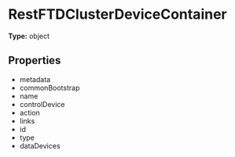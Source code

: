 # RestFTDClusterDeviceContainer


**Type:** object

## Properties
* metadata
* commonBootstrap
* name
* controlDevice
* action
* links
* id
* type
* dataDevices
